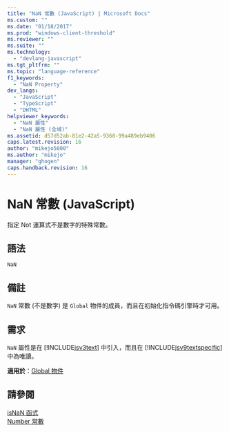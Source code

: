 ```yaml
---
title: "NaN 常數 (JavaScript) | Microsoft Docs"
ms.custom: ""
ms.date: "01/18/2017"
ms.prod: "windows-client-threshold"
ms.reviewer: ""
ms.suite: ""
ms.technology: 
  - "devlang-javascript"
ms.tgt_pltfrm: ""
ms.topic: "language-reference"
f1_keywords: 
  - "NaN Property"
dev_langs: 
  - "JavaScript"
  - "TypeScript"
  - "DHTML"
helpviewer_keywords: 
  - "NaN 屬性"
  - "NaN 屬性 (全域)"
ms.assetid: d57d52ab-81e2-42a5-9360-99a489eb9406
caps.latest.revision: 16
author: "mikejo5000"
ms.author: "mikejo"
manager: "ghogen"
caps.handback.revision: 16
---
```

# NaN 常數 (JavaScript)
指定 Not 運算式不是數字的特殊常數。  
  
## 語法  
  
```  
NaN   
```  
  
## 備註  
 `NaN` 常數 \(不是數字\) 是 `Global` 物件的成員，而且在初始化指令碼引擎時才可用。  
  
## 需求  
 `NaN` 屬性是在 [!INCLUDE[jsv3text](../../javascript/reference/includes/jsv3text-md.md)] 中引入，而且在 [!INCLUDE[jsv9textspecific](../../javascript/reference/includes/jsv9textspecific-md.md)] 中為唯讀。  
  
 **適用於**：[Global 物件](../../javascript/reference/global-object-javascript.md)  
  
## 請參閱  
 [isNaN 函式](../../javascript/reference/isnan-function-javascript.md)   
 [Number 常數](../../javascript/reference/number-constants-javascript.md)